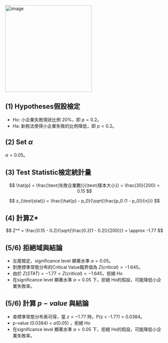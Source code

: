 <img width="275" alt="image" src="https://github.com/user-attachments/assets/438811d6-1af5-48f9-a480-53d28a275ef4">

## (1) Hypotheses假設檢定 
- Ho: 小企業失敗現狀比例 20%，即 $p = 0.2$。
- Ha: 新稅法使得小企業失敗的比例降低，即 $p < 0.2$。

## (2) Set $\alpha$

$\alpha = 0.05$。

## (3) **Test Statistic檢定統計量**

$$
\hat{p} = \frac{\text{失敗企業數}}{\text{樣本大小}} = \frac{30}{200} = 0.15
$$

$$
z_{\text{stat}} = \frac{\hat{p} - p_0}{\sqrt{\frac{p_0 (1 - p_0)}{n}}}
$$

## (4) **計算Z***

$$
Z^* = \frac{0.15 - 0.2}{\sqrt{\frac{0.2(1 - 0.2)}{200}}} 
= \approx -1.77
$$

## (5/6) 拒絕域與結論

   - 左尾檢定，significance level 顯著水準 $\alpha = 0.05$。
   - 對應標準常態分布的Critical Value臨界值為 $Z(critical) = -1.645$。
   - 由於 $Z(STAT) = -1.77 < Z(critical) = -1.645$，拒絕 Ho
   - 在significance level 顯著水準 $\alpha = 0.05$ 下，拒絕 Ho的假設，可能降低小企業失敗率。

## (5/6) 計算 $p-value$ 與結論

   - 查標準常態分布表可得，當 $z = -1.77$ 時，P(z < -1.77) = 0.0384。
   - p-value (0.0384) <  $\alpha (0.05)$ ，拒絕 Ho
   - 在significance level 顯著水準 $\alpha = 0.05$ 下，拒絕 Ho的假設，可能降低小企業失敗率。



